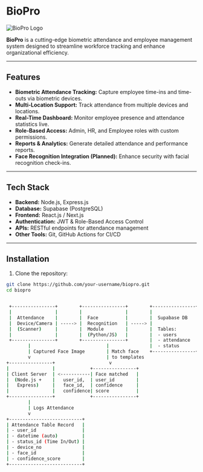# BioPro

![BioPro Logo](./assets/logo.png)

**BioPro** is a cutting-edge biometric attendance and employee management system designed to streamline workforce tracking and enhance organizational efficiency.

---

## Features

- **Biometric Attendance Tracking:** Capture employee time-ins and time-outs via biometric devices.
- **Multi-Location Support:** Track attendance from multiple devices and locations.
- **Real-Time Dashboard:** Monitor employee presence and attendance statistics live.
- **Role-Based Access:** Admin, HR, and Employee roles with custom permissions.
- **Reports & Analytics:** Generate detailed attendance and performance reports.
- **Face Recognition Integration (Planned):** Enhance security with facial recognition check-ins.

---

## Tech Stack

- **Backend:** Node.js, Express.js
- **Database:** Supabase (PostgreSQL)
- **Frontend:** React.js / Next.js
- **Authentication:** JWT & Role-Based Access Control
- **APIs:** RESTful endpoints for attendance management
- **Other Tools:** Git, GitHub Actions for CI/CD

---

## Installation

1. Clone the repository:

```bash
git clone https://github.com/your-username/biopro.git
cd biopro


 +----------------+        +----------------+        +----------------+
 |                |        |                |        |                |
 |  Attendance    |        |  Face          |        |  Supabase DB   |
 |  Device/Camera | -----> |  Recognition   | -----> |                |
 |  (Scanner)     |        |  Module        |        |  Tables:       |
 |                |        |  (Python/JS)   |        |  - users       |
 +----------------+        +----------------+        |  - attendance  |
        |                            |               |  - status      |
        | Captured Face Image        | Match face    +----------------+
        v                            | to templates
+----------------+                    v
|                |             +----------------+
| Client Server  | <-----------| Face matched   |
|  (Node.js +    |   user_id,  | user_id        |
|   Express)     |   face_id,  | confidence     |
|                |   confidence| score          |
+----------------+             +----------------+
        |
        | Logs Attendance
        v
+---------------------------+
| Attendance Table Record   |
| - user_id                 |
| - datetime (auto)         |
| - status_id (Time In/Out) |
| - device_no               |
| - face_id                 |
| - confidence_score        |
+---------------------------+
